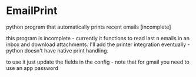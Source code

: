 # EmailPrint
python program that automatically prints recent emails [incomplete]

this program is incomplete - currently it functions to read last n emails in an inbox and download attachments.
I'll add the printer integration eventually - python doesn't have native print handling.

to use it just update the fields in the config - note that for gmail you need to use an app password
